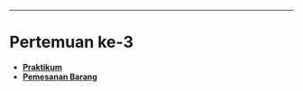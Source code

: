 ---

# Pertemuan ke-3

- **[Praktikum](https://sttnf.github.io/pertemuan-3/praktikum)**
- **[Pemesanan Barang](https://sttnf.github.io/pertemuan-3/pemesanan-barang)**
